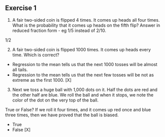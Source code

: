 ## Exercise 1

1. A fair two-sided coin is flipped 4 times. It comes up heads all four times. What is the probability that it comes up heads on the fifth flip? Answer in reduced fraction form - eg 1/5 instead of 2/10.

1/2
 
2. A fair two-sided coin is flipped 1000 times. It comes up heads every time. Which is correct?

- Regression to the mean tells us that the next 1000 tosses will be almost all tails.
- Regression to the mean tells us that the next few tosses will be not as extreme as the first 1000. [X]

3. Next we toss a huge ball with 1,000 dots on it. Half the dots are red and the other half are blue. We roll the ball and when it stops, we note the color of the dot on the very top of the ball.

True or False? If we roll it four times, and it comes up red once and blue three times, then we have proved that the ball is biased.

- True
- False [X]